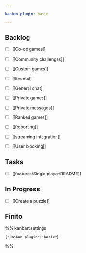 ```yaml
---

kanban-plugin: basic

---
```


## Backlog

- [ ] [[Co-op games]]
- [ ] [[Community challenges]]
- [ ] [[Custom games]]
- [ ] [[Events]]
- [ ] [[General chat]]
- [ ] [[Private games]]
- [ ] [[Private messages]]
- [ ] [[Ranked games]]
- [ ] [[Reporting]]
- [ ] [[streaming integration]]
- [ ] [[User blocking]]


## Tasks

- [ ] [[features/Single player/README]]


## In Progress

- [ ] [[Create a puzzle]]


## Finito





%% kanban:settings
```
{"kanban-plugin":"basic"}
```
%%